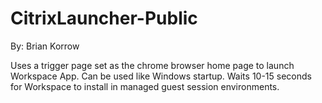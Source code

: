 # CitrixLauncher-Public
By: Brian Korrow

Uses a trigger page set as the chrome browser home page to launch Workspace App.  Can be used like Windows startup. Waits 10-15 seconds for Workspace to install in managed guest session environments. 
